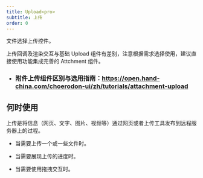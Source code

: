 ```yaml
---
title: Upload<pro>
subtitle: 上传
order: 0
---
```


文件选择上传控件。

上传回调及渲染交互与基础 Upload 组件有差别，注意根据需求选择使用，建议直接使用功能集成完善的 Attchment 组件。

- ### 附件上传组件区别与选用指南：https://open.hand-china.com/choerodon-ui/zh/tutorials/attachment-upload

## 何时使用

上传是将信息（网页、文字、图片、视频等）通过网页或者上传工具发布到远程服务器上的过程。

- 当需要上传一个或一些文件时。

- 当需要展现上传的进度时。

- 当需要使用拖拽交互时。
